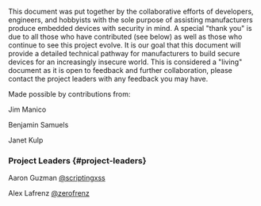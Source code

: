 This document was put together by the collaborative efforts of developers, engineers, and hobbyists with the sole purpose of assisting manufacturers produce embedded devices with security in mind. A special "thank you" is due to all those who have contributed \(see below\) as well as those who continue to see this project evolve. It is our goal that this document will provide a detailed technical pathway for manufacturers to build secure devices for an increasingly insecure world. This is considered a "living" document as it is open to feedback and further collaboration, please contact the project leaders with any feedback you may have.

Made possible by contributions from:

Jim Manico

Benjamin Samuels

Janet Kulp



### Project Leaders {#project-leaders}

Aaron Guzman [@scriptingxss](https://twitter.com/scriptingxss)

Alex Lafrenz [@zerofrenz](https://twitter.com/zerofrenz)

